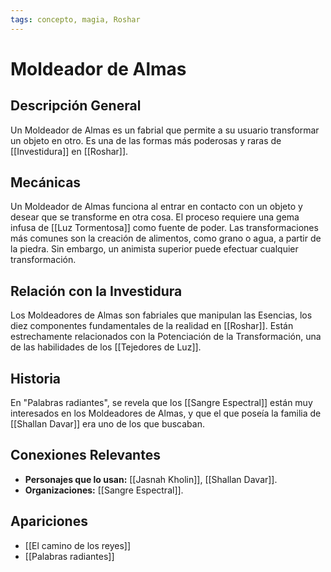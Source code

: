 ```yaml
---
tags: concepto, magia, Roshar
---
```


# Moldeador de Almas

## Descripción General
Un Moldeador de Almas es un fabrial que permite a su usuario transformar un objeto en otro. Es una de las formas más poderosas y raras de [[Investidura]] en [[Roshar]].

## Mecánicas
Un Moldeador de Almas funciona al entrar en contacto con un objeto y desear que se transforme en otra cosa. El proceso requiere una gema infusa de [[Luz Tormentosa]] como fuente de poder. Las transformaciones más comunes son la creación de alimentos, como grano o agua, a partir de la piedra. Sin embargo, un animista superior puede efectuar cualquier transformación.

## Relación con la Investidura
Los Moldeadores de Almas son fabriales que manipulan las Esencias, los diez componentes fundamentales de la realidad en [[Roshar]]. Están estrechamente relacionados con la Potenciación de la Transformación, una de las habilidades de los [[Tejedores de Luz]].

## Historia
En "Palabras radiantes", se revela que los [[Sangre Espectral]] están muy interesados en los Moldeadores de Almas, y que el que poseía la familia de [[Shallan Davar]] era uno de los que buscaban.

## Conexiones Relevantes
* **Personajes que lo usan:** [[Jasnah Kholin]], [[Shallan Davar]].
* **Organizaciones:** [[Sangre Espectral]].

## Apariciones
* [[El camino de los reyes]]
* [[Palabras radiantes]]